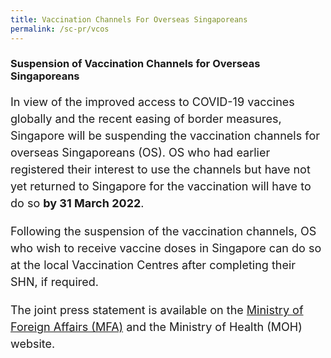 ```yaml
---
title: Vaccination Channels For Overseas Singaporeans
permalink: /sc-pr/vcos
---
```


### Suspension of Vaccination Channels for Overseas Singaporeans

<p style="font-size:18px; margin-bottom:10px; line-height:1.5;">In view of the improved access to COVID-19 vaccines globally and the recent easing of border measures, Singapore will be suspending the vaccination channels for overseas Singaporeans (OS). OS who had earlier registered their interest to use the channels but have not yet returned to Singapore for the vaccination will have to do so <b>by 31 March 2022</b>.</p>

<p style="font-size:18px; margin-bottom:10px; line-height:1.5;">Following the suspension of the vaccination channels, OS who wish to receive vaccine doses in Singapore can do so at the local Vaccination Centres after completing their SHN, if required.</p>
							   
<p style="font-size:18px; margin-bottom:10px; line-height:1.5;">The joint press statement is available on the <a href="https://www.mfa.gov.sg/Newsroom/Press-Statements-Transcripts-and-Photos/2022/03/20220321-Suspension-of-COVID-19-Vaccination-Channels-for-Overseas-Singaporeans" target="_blank">Ministry of Foreign Affairs (MFA)</a> and the Ministry of Health (MOH) website. </p>
